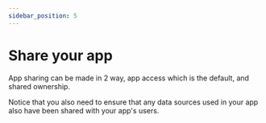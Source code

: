 ```yaml
---
sidebar_position: 5
---
```


# Share your app

App sharing can be made in 2 way, app access which is the default, and shared ownership.

Notice that you also need to ensure that any data sources used in your app also have been shared with your app's users.